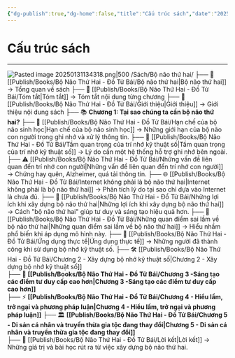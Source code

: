 ```yaml
---
{"dg-publish":true,"dg-home":false,"title":"Cấu trúc sách","date":"2025-01-31","tags":["book","books/bo-nao-thu-hai"],"dg-path":"Books/Bộ Não Thứ Hai - Đồ Tử Bái/Cấu trúc sách Bộ Não Thứ Hai.md","permalink":"/books/bo-nao-thu-hai-do-tu-bai/cau-truc-sach-bo-nao-thu-hai/","dgPassFrontmatter":true,"updated":"2025-01-31T22:47:32.384+07:00"}
---
```


# Cấu trúc sách
---
![Pasted image 20250131134318.png|500](/img/user/src/Pasted%20image%2020250131134318.png)
/Sách/Bộ não thứ hai/
├── 📖 [[Publish/Books/Bộ Não Thứ Hai - Đồ Tử Bái/Bộ não thứ hai\|Bộ não thứ hai]] → Tổng quan về sách
├── 📝 [[Publish/Books/Bộ Não Thứ Hai - Đồ Tử Bái/Tóm tắt\|Tóm tắt]] → Tóm tắt nội dung từng chương
├── 📝 [[Publish/Books/Bộ Não Thứ Hai - Đồ Tử Bái/Giới thiệu\|Giới thiệu]] → Giới thiệu nội dung sách
├── 📚 **Chương 1: Tại sao chúng ta cần bộ não thứ hai?**
	├── 🧠 [[Publish/Books/Bộ Não Thứ Hai - Đồ Tử Bái/Hạn chế của bộ não sinh học\|Hạn chế của bộ não sinh học]] →  Những giới hạn của bộ não con người trong ghi nhớ và xử lý thông tin.
	├── 🧠 [[Publish/Books/Bộ Não Thứ Hai - Đồ Tử Bái/Tầm quan trọng của trí nhớ kỹ thuật số\|Tầm quan trọng của trí nhớ kỹ thuật số]] →  Lý do cần một hệ thống hỗ trợ ghi nhớ bên ngoài.
	├── ⚠️ [[Publish/Books/Bộ Não Thứ Hai - Đồ Tử Bái/Những vấn đề liên quan đến trí nhớ con người\|Những vấn đề liên quan đến trí nhớ con người]] → Chứng hay quên, Alzheimer, quá tải thông tin.
	├── 🌐 [[Publish/Books/Bộ Não Thứ Hai - Đồ Tử Bái/Internet không phải là bộ não thứ hai\|Internet không phải là bộ não thứ hai]] →  Phân tích lý do tại sao chỉ dựa vào Internet là chưa đủ.
	├── 📌 [[Publish/Books/Bộ Não Thứ Hai - Đồ Tử Bái/Những lợi ích khi xây dựng bộ não thứ hai\|Những lợi ích khi xây dựng bộ não thứ hai]] → Cách "bộ não thứ hai" giúp tư duy và sáng tạo hiệu quả hơn.
	├── 💬 [[Publish/Books/Bộ Não Thứ Hai - Đồ Tử Bái/Những quan điểm sai lầm về bộ não thứ hai\|Những quan điểm sai lầm về bộ não thứ hai]] → Hiểu nhầm phổ biến khi áp dụng mô hình này.
	├── 📑 [[Publish/Books/Bộ Não Thứ Hai - Đồ Tử Bái/Ứng dụng thực tế\|Ứng dụng thực tế]] → Những người đã thành công khi sử dụng bộ nhớ kỹ thuật số.
├── 🛠️ [[Publish/Books/Bộ Não Thứ Hai - Đồ Tử Bái/Chương 2 - Xây dựng bộ nhớ kỹ thuật số\|Chương 2 - Xây dựng bộ nhớ kỹ thuật số]]	
├── 🚀 **[[Publish/Books/Bộ Não Thứ Hai - Đồ Tử Bái/Chương 3 -Sáng tạo các điểm tư duy cấp cao hơn\|Chương 3 -Sáng tạo các điểm tư duy cấp cao hơn]]**	
├── ⚡ **[[Publish/Books/Bộ Não Thứ Hai - Đồ Tử Bái/Chương 4 - Hiểu lầm, trở ngại và phương pháp luận\|Chương 4 - Hiểu lầm, trở ngại và phương pháp luận]]**	
├── 🏛️ **[[Publish/Books/Bộ Não Thứ Hai - Đồ Tử Bái/Chương 5 - Di sản cá nhân và truyền thừa gia tộc đang thay đổi\|Chương 5 - Di sản cá nhân và truyền thừa gia tộc đang thay đổi]]**	
├── 🎯 [[Publish/Books/Bộ Não Thứ Hai - Đồ Tử Bái/Lời kết\|Lời kết]] → Những giá trị và bài học rút ra từ việc xây dựng bộ não thứ hai.
